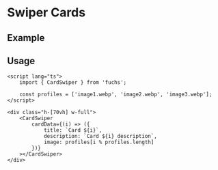 <script lang="ts">
	import SwiperCardsExample from './Example.svelte';
</script>

# Swiper Cards

## Example

<SwiperCardsExample />

## Usage

```svelte
<script lang="ts">
	import { CardSwiper } from 'fuchs';

	const profiles = ['image1.webp', 'image2.webp', 'image3.webp'];
</script>

<div class="h-[70vh] w-full">
	<CardSwiper
		cardData={(i) => ({
			title: `Card ${i}`,
			description: `Card ${i} description`,
			image: profiles[i % profiles.length]
		})}
	></CardSwiper>
</div>
```
